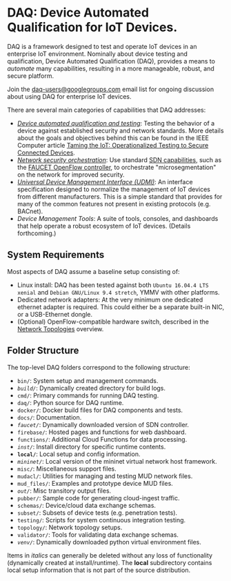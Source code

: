 # DAQ: <b>D</b>evice <b>A</b>utomated <b>Q</b>ualification for IoT Devices.

DAQ is a framework designed to test and operate IoT devices in an enterprise IoT environment.
Nominally about device testing and qualification, Device Automated Qualification (DAQ), provides
a means to _automate_ many capabilities, resulting in a more manageable, robust, and
secure platform.

Join the [daq-users@googlegroups.com](https://groups.google.com/forum/#!forum/daq-users) email
list for ongoing discussion about using DAQ for enterprise IoT devices.

There are several main categories of capabilities that DAQ addresses:
* [_Device automated qualification and testing_](docs/qualification.md):
Testing the behavior of a device against established security and network standards.
More details about the goals and objectives behind this can be found in the IEEE Computer article
[Taming the IoT: Operationalized Testing to Secure Connected Devices](https://www.computer.org/csdl/mags/co/2018/06/mco2018060090-abs.html).
* [_Network security orchestration_](docs/orchestration.md): Use standard
[SDN capabilities](https://queue.acm.org/detail.cfm?id=2560327), such as the
[FAUCET OpenFlow controller](https://faucet.nz/), to orchestrate "microsegmentation" on
the network for improved security.
* [_Universal Device Management Interface (UDMI)_](schemas/udmi/README.md): An interface
specification designed to normalize the management of IoT devices from different manufacturers.
This is a simple standard that provides for many of the common features not present in
existing protocols (e.g. BACnet).
* _Device Management Tools_: A suite of tools, consoles, and dashboards that help operate
a robust ecosystem of IoT devices. (Details forthcoming.)

## System Requirements

Most aspects of DAQ assume a baseline setup consisting of:
* Linux install: DAQ has been tested against both `Ubuntu 16.04.4 LTS xenial` and
`Debian GNU/Linux 9.4 stretch`, YMMV with other platforms.
* Dedicated network adapters: At the very minimum one dedicated ethernet adapter is
required. This could either be a separate built-in NIC, or a USB-Ethernet dongle.
* (Optional) OpenFlow-compatible hardware switch, described in the
[Network Topologies](docs/topologies.md) overview.

## Folder Structure

The top-level DAQ folders correspond to the following structure:
* `bin/`: System setup and management commands.
* _`build/`_: Dynamically created directory for build logs.
* `cmd/`: Primary commands for running DAQ testing.
* `daq/`: Python source for DAQ runtime.
* `docker/`: Docker build files for DAQ components and tests.
* `docs/`: Documentation.
* _`faucet/`_: Dynamically downloaded version of SDN controller.
* `firebase/`: Hosted pages and functions for web dashboard.
* `functions/`: Additional Cloud Functions for data processing.
* _`inst/`_: Install directory for specific runtime contents.
* **`local/`**: Local setup and config information.
* _`mininet/`_: Local version of the mininet virtual network host framework.
* `misc/`: Miscellaneous support files.
* `mudacl/`: Utilities for managing and testing MUD network files.
* `mud_files/`: Examples and prototype device MUD files.
* _`out/`_: Misc transitory output files.
* `pubber/`: Sample code for generating cloud-ingest traffic.
* `schemas/`: Device/cloud data exchange schemas.
* `subset/`: Subsets of device tests (e.g. penetration tests).
* `testing/`: Scripts for system continuous integration testing.
* `topology/`: Network topology setups.
* `validator/`: Tools for validating data exchange schemas.
* _`venv/`_: Dynamically downloaded python virtual environment files.

Items in _italics_ can generally be deleted without any loss of functionality (dynamically
created at install/runtime). The **local** subdirectory contains local setup information that
is not part of the source distribution.
